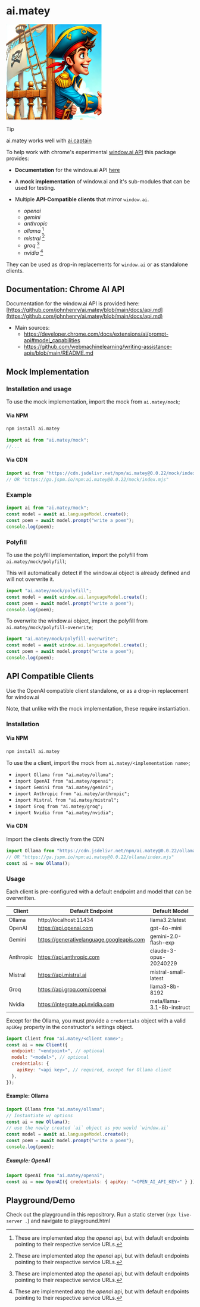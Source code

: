 # ai.matey

<img src="https://raw.githubusercontent.com/johnhenry/ai.matey/main/logo.png" alt="AI.Matey Logo" style="width:256px; height:256px">

> [!TIP]
> ai.matey works well with [ai.captain](https://www.npmjs.com/package/ai.captain)

To help work with chrome's experimental [window.ai API](https://developer.chrome.com/docs/ai/built-in-apis) this package provides:

- **Documentation** for the window.ai API [here](https://github.com/johnhenry/ai.matey/blob/main/docs/api.md)

- A **mock implementation** of window.ai and it's sub-modules that can be used for testing.

- Multiple **API-Compatible clients** that mirror `window.ai`.
  - _openai_
  - _gemini_
  - _anthropic_
  - _ollama_ [^1]
  - _mistral_ [^1]
  - _groq_ [^1]
  - _nvidia_ [^1]


They can be used as drop-in replacements for `window.ai` or as standalone clients.

[^1]: These are implemented atop the _openai_ api, but with default endpoints pointing to their respective service URLs.

## Documentation: Chrome AI API

Documentation for the window.ai API is provided here: [https://github.com/johnhenry/ai.matey/blob/main/docs/api.md](https://github.com/johnhenry/ai.matey/blob/main/docs/api.md)

- Main sources:
  - https://developer.chrome.com/docs/extensions/ai/prompt-api#model_capabilities
  - https://github.com/webmachinelearning/writing-assistance-apis/blob/main/README.md

## Mock Implementation

### Installation and usage

To use the mock implementation, import the mock from `ai.matey/mock`;

#### Via NPM

```bash
npm install ai.matey
```

```javascript
import ai from "ai.matey/mock";
//...
```

#### Via CDN

```javascript
import ai from "https://cdn.jsdelivr.net/npm/ai.matey@0.0.22/mock/index.mjs";
// OR "https://ga.jspm.io/npm:ai.matey@0.0.22/mock/index.mjs"
```

### Example

```javascript
import ai from "ai.matey/mock";
const model = await ai.languageModel.create();
const poem = await model.prompt("write a poem");
console.log(poem);
```

### Polyfill

To use the polyfill implementation, import the polyfill from `ai.matey/mock/polyfill`;

This will automatically detect if the window.ai object is already defined and will not overwrite it.

```javascript
import "ai.matey/mock/polyfill";
const model = await window.ai.languageModel.create();
const poem = await model.prompt("write a poem");
console.log(poem);
```

To overwrite the window.ai object, import the polyfill from `ai.matey/mock/polyfill-overwrite`;

```javascript
import "ai.matey/mock/polyfill-overwrite";
const model = await window.ai.languageModel.create();
const poem = await model.prompt("write a poem");
console.log(poem);
```

## API Compatible Clients

Use the OpenAI compatible client standalone, or as a drop-in replacement for window.ai

Note, that unlike with the mock implementation, these require instantiation.

### Installation

#### Via NPM

```bash
npm install ai.matey
```

To use the a client, import the mock from `ai.matey/<implementation name>`;

- `import Ollama from "ai.matey/ollama";`
- `import OpenAI from "ai.matey/openai";`
- `import Gemini from "ai.matey/gemini";`
- `import Anthropic from "ai.matey/anthropic";`
- `import Mistral from "ai.matey/mistral";`
- `import Groq from "ai.matey/groq";`
- `import Nvidia from "ai.matey/nvidia";`

#### Via CDN

Import the clients directly from the CDN

```javascript
import Ollama from "https://cdn.jsdelivr.net/npm/ai.matey@0.0.22/ollama/index.mjs";
// OR "https://ga.jspm.io/npm:ai.matey@0.0.22/ollama/index.mjs"
const ai = new Ollama();
```

### Usage

Each client is pre-configured with a default endpoint and model that can be overwritten.


| Client    | Default Endpoint                          | Default Model              |
| --------- | ----------------------------------------- | -------------------------- |
| Ollama    | http://localhost:11434                    | llama3.2:latest            |
| OpenAI    | https://api.openai.com                    | gpt-4o-mini                |
| Gemini    | https://generativelanguage.googleapis.com | gemini-2.0-flash-exp       |
| Anthropic | https://api.anthropic.com                 | claude-3-opus-20240229     |
| Mistral   | https://api.mistral.ai                    | mistral-small-latest       |
| Groq      | https://api.groq.com/openai               | llama3-8b-8192             |
| Nvidia    | https://integrate.api.nvidia.com          | meta/llama-3.1-8b-instruct |

Except for the Ollama, you must provide a `credentials` object with a valid `apiKey` property in the constructor's settings object.

```javascript
import Client from "ai.matey/<client name>";
const ai = new Client({
  endpoint: "<endpoint>", // optional
  model: "<model>", // optional
  credentials: {
    apiKey: "<api key>", // required, except for Ollama client
  },
});
```

#### Example: Ollama

```javascript
import Ollama from "ai.matey/ollama";
// Instantiate w/ options
const ai = new Ollama();
// use the newly created `ai` object as you would `window.ai`
const model = await ai.languageModel.create();
const poem = await model.prompt("write a poem");
console.log(poem);
```

##### Example: OpenAI

```javascript
import OpenAI from "ai.matey/openai";
const ai = new OpenAI({ credentials: { apiKey: "<OPEN_AI_API_KEY>" } }); // use default endpoing
```

## Playground/Demo

Check out the playground in this repositrory. Run a static sterver (`npx live-server .`) and navigate to playground.html

